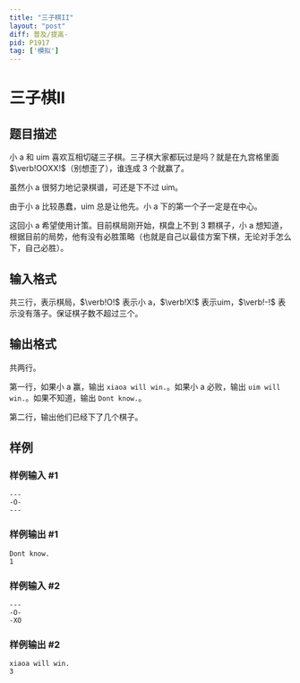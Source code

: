 ```yaml
---
title: "三子棋II"
layout: "post"
diff: 普及/提高-
pid: P1917
tag: ['模拟']
---
```

# 三子棋II
## 题目描述

小 a 和 uim 喜欢互相切磋三子棋。三子棋大家都玩过是吗？就是在九宫格里面 $\verb!OOXX!$（别想歪了），谁连成 $3$ 个就赢了。

虽然小 a 很努力地记录棋谱，可还是下不过 uim。

由于小 a 比较愚蠢，uim 总是让他先。小 a 下的第一个子一定是在中心。

这回小 a 希望使用计策。目前棋局刚开始，棋盘上不到 $3$ 颗棋子，小 a 想知道，根据目前的局势，他有没有必胜策略（也就是自己以最佳方案下棋，无论对手怎么下，自己必胜）。

## 输入格式

共三行，表示棋局，$\verb!O!$ 表示小 a，$\verb!X!$ 表示uim，$\verb!-!$ 表示没有落子。保证棋子数不超过三个。

## 输出格式

共两行。

第一行，如果小 a 赢，输出 `xiaoa will win.`。如果小 a 必败，输出 `uim will win.`。如果不知道，输出 `Dont know.`。

第二行，输出他们已经下了几个棋子。

## 样例

### 样例输入 #1
```
---
-O-
---
```
### 样例输出 #1
```
Dont know.
1

```
### 样例输入 #2
```
---
-O-
-XO
```
### 样例输出 #2
```
xiaoa will win.
3
```
